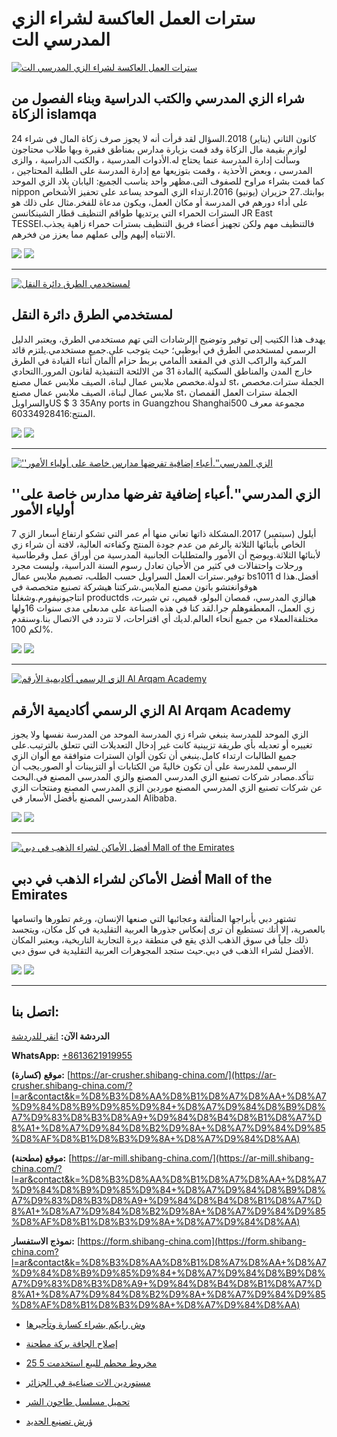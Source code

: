 # سترات العمل العاكسة لشراء الزي المدرسي الت

<a href="https://swt.shibang-china.com/?l=ar&img&k=%D8%B3%D8%AA%D8%B1%D8%A7%D8%AA+%D8%A7%D9%84%D8%B9%D9%85%D9%84+%D8%A7%D9%84%D8%B9%D8%A7%D9%83%D8%B3%D8%A9+%D9%84%D8%B4%D8%B1%D8%A7%D8%A1+%D8%A7%D9%84%D8%B2%D9%8A+%D8%A7%D9%84%D9%85%D8%AF%D8%B1%D8%B3%D9%8A+%D8%A7%D9%84%D8%AA" target="_blank">![سترات العمل العاكسة لشراء الزي المدرسي الت](http://static.shibang-china.com/all-800x300/1323.jpg)</a>

## شراء الزي المدرسي والكتب الدراسية وبناء الفصول من الزكاة islamqa
24 كانون الثاني (يناير) 2018.السؤال لقد قرأت أنه لا يجوز صرف زكاة المال فى شراء لوازم بقيمة مال الزكاة وقد قمت بزيارة مدارس بمناطق فقيرة وبها طلاب محتاجون وسألت إدارة المدرسة عنما يحتاج له.الأدوات المدرسية ، والكتب الدراسية ، والزى المدرسى ، وبعض الأحذية ، وقمت بتوزيعها مع إدارة المدرسة على الطلبة المحتاجين ، كما قمت بشراء مراوح للصفوف التى.مظهر واحد يناسب الجميع: اليابان بلاد الزي الموحد nippon بوابتك.27 حزيران (يونيو) 2016.ارتداء الزي الموحد يساعد على تحفيز الأشخاص على أداء دورهم في المدرسة أو مكان العمل، ويكون مدعاة للفخر.مثال على ذلك هو السترات الحمراء التي يرتديها طواقم التنظيف قطار الشينكانسن JR East TESSEI.فالتنظيف مهم ولكن تجهيز أعضاء فريق التنظيف بسترات حمراء زاهية يجذب الانتباه إليهم وإلى عملهم مما يعزز من فخرهم.


<a href="https://whatsapp.shibangsoft.com/WhatsApp.php" target="_blank" title="WhatsApp">![](http://static.shibang-china.com/icon/whatsapp.png)</a> <a href="https://swt.shibang-china.com/?l=ar&icon&k=%D8%B3%D8%AA%D8%B1%D8%A7%D8%AA+%D8%A7%D9%84%D8%B9%D9%85%D9%84+%D8%A7%D9%84%D8%B9%D8%A7%D9%83%D8%B3%D8%A9+%D9%84%D8%B4%D8%B1%D8%A7%D8%A1+%D8%A7%D9%84%D8%B2%D9%8A+%D8%A7%D9%84%D9%85%D8%AF%D8%B1%D8%B3%D9%8A+%D8%A7%D9%84%D8%AA" target="_blank">![](http://static.shibang-china.com/icon/chat-ar.png)</a>

---

<a href="https://swt.shibang-china.com/?l=ar&img&k=%D8%B3%D8%AA%D8%B1%D8%A7%D8%AA+%D8%A7%D9%84%D8%B9%D9%85%D9%84+%D8%A7%D9%84%D8%B9%D8%A7%D9%83%D8%B3%D8%A9+%D9%84%D8%B4%D8%B1%D8%A7%D8%A1+%D8%A7%D9%84%D8%B2%D9%8A+%D8%A7%D9%84%D9%85%D8%AF%D8%B1%D8%B3%D9%8A+%D8%A7%D9%84%D8%AA" target="_blank">![لمستخدمي الطرق دائرة النقل](http://static.shibang-china.com/all-800x300/1187.jpg)</a>

## لمستخدمي الطرق دائرة النقل
يهدف هذا الكتيب إلى توفير وتوضيح اإلرشادات التي تهم مستخدمي الطرق، ويعتبر الدليل الرسمي لمستخدمي الطرق في أبوظبي؛ حيث يتوجب على.جميع مستخدمي.يلتزم قائد المركبة والراكب الذي في المقعد األمامي بربط حزام األمان أثناء القيادة في الطرق خارج المدن والمناطق السكنية )المادة 31 من الالئحة التنفيذية لقانون المرور.االتحادي لدولة.مخصص ملابس عمال لبناة، الصيف ملابس عمال مصنع st، الجملة سترات.مخصص ملابس عمال لبناة، الصيف ملابس عمال مصنع st، الجملة سترات العمل القمصان والسراويلUS $ 3 35Any ports in Guangzhou Shanghai500 مجموعة معرف المنتج:60334928416.


<a href="https://whatsapp.shibangsoft.com/WhatsApp.php" target="_blank" title="WhatsApp">![](http://static.shibang-china.com/icon/whatsapp.png)</a> <a href="https://swt.shibang-china.com/?l=ar&icon&k=%D8%B3%D8%AA%D8%B1%D8%A7%D8%AA+%D8%A7%D9%84%D8%B9%D9%85%D9%84+%D8%A7%D9%84%D8%B9%D8%A7%D9%83%D8%B3%D8%A9+%D9%84%D8%B4%D8%B1%D8%A7%D8%A1+%D8%A7%D9%84%D8%B2%D9%8A+%D8%A7%D9%84%D9%85%D8%AF%D8%B1%D8%B3%D9%8A+%D8%A7%D9%84%D8%AA" target="_blank">![](http://static.shibang-china.com/icon/chat-ar.png)</a>

---

<a href="https://swt.shibang-china.com/?l=ar&img&k=%D8%B3%D8%AA%D8%B1%D8%A7%D8%AA+%D8%A7%D9%84%D8%B9%D9%85%D9%84+%D8%A7%D9%84%D8%B9%D8%A7%D9%83%D8%B3%D8%A9+%D9%84%D8%B4%D8%B1%D8%A7%D8%A1+%D8%A7%D9%84%D8%B2%D9%8A+%D8%A7%D9%84%D9%85%D8%AF%D8%B1%D8%B3%D9%8A+%D8%A7%D9%84%D8%AA" target="_blank">![&#39;&#39;الزي المدرسي&#39;&#39;.أعباء إضافية تفرضها مدارس خاصة على أولياء الأمور](http://static.shibang-china.com/all-800x300/1348.jpg)</a>

## &#39;&#39;الزي المدرسي&#39;&#39;.أعباء إضافية تفرضها مدارس خاصة على أولياء الأمور
7 أيلول (سبتمبر) 2017.المشكلة ذاتها تعاني منها أم عمر التي تشكو ارتفاع أسعار الزي الخاص بأبنائها الثلاثة بالرغم من عدم جودة المنتج وكفاءته العالية، لافتة أن شراء زي لأبنائها الثلاثة.ويوضح أن الأمور والمتطلبات الجانبية المدرسية من أوراق عمل وقرطاسية ورحلات واحتفالات في كثير من الأحيان تعادل رسوم السنة الدراسية، وليست مجرد توفير.سترات العمل السراويل حسب الطلب، تصميم ملابس عمال bs1011 d أفضل.هذا هوقوانغتشو باتون مصنع الملابس.شركتنا هيشركة تصنيع متخصصة في انتاجيونيفورم.وشغلنا productds هيالزي المدرسي، قمصان البولو، قميص، تي شيرت، زي العمل، المعطفوهلم جرا.لقد كنا في هذه الصناعة على مدىعلى مدى سنوات 16ولها مختلفةالعملاء من جميع أنحاء العالم.لديك أي اقتراحات، لا تتردد في الاتصال بنا.وسنقدم لكم 100%.


<a href="https://whatsapp.shibangsoft.com/WhatsApp.php" target="_blank" title="WhatsApp">![](http://static.shibang-china.com/icon/whatsapp.png)</a> <a href="https://swt.shibang-china.com/?l=ar&icon&k=%D8%B3%D8%AA%D8%B1%D8%A7%D8%AA+%D8%A7%D9%84%D8%B9%D9%85%D9%84+%D8%A7%D9%84%D8%B9%D8%A7%D9%83%D8%B3%D8%A9+%D9%84%D8%B4%D8%B1%D8%A7%D8%A1+%D8%A7%D9%84%D8%B2%D9%8A+%D8%A7%D9%84%D9%85%D8%AF%D8%B1%D8%B3%D9%8A+%D8%A7%D9%84%D8%AA" target="_blank">![](http://static.shibang-china.com/icon/chat-ar.png)</a>

---

<a href="https://swt.shibang-china.com/?l=ar&img&k=%D8%B3%D8%AA%D8%B1%D8%A7%D8%AA+%D8%A7%D9%84%D8%B9%D9%85%D9%84+%D8%A7%D9%84%D8%B9%D8%A7%D9%83%D8%B3%D8%A9+%D9%84%D8%B4%D8%B1%D8%A7%D8%A1+%D8%A7%D9%84%D8%B2%D9%8A+%D8%A7%D9%84%D9%85%D8%AF%D8%B1%D8%B3%D9%8A+%D8%A7%D9%84%D8%AA" target="_blank">![الزي الرسمي أكاديمية الأرقم Al Arqam Academy](http://static.shibang-china.com/all-800x300/441.jpg)</a>

## الزي الرسمي أكاديمية الأرقم Al Arqam Academy
الزي الموحد للمدرسة ينبغي شراء زي المدرسة الموحد من المدرسة نفسها ولا يجوز تغييره أو تعديله بأي طريقة تزيينية كانت غير إدخال التعديلات التي تتعلق بالترتيب.على جميع الطالبات ارتداء كامل.ينبغي أن تكون ألوان السترات متوافقة مع ألوان الزي الرسمي للمدرسة على أن تكون خاليةً من الكتابات أو التزيينات أو الصور.يجب أن تتأكد.مصادر شركات تصنيع الزي المدرسي المصنع والزي المدرسي المصنع في.البحث عن شركات تصنيع الزي المدرسي المصنع موردين الزي المدرسي المصنع ومنتجات الزي المدرسي المصنع بأفضل الأسعار في Alibaba.


<a href="https://whatsapp.shibangsoft.com/WhatsApp.php" target="_blank" title="WhatsApp">![](http://static.shibang-china.com/icon/whatsapp.png)</a> <a href="https://swt.shibang-china.com/?l=ar&icon&k=%D8%B3%D8%AA%D8%B1%D8%A7%D8%AA+%D8%A7%D9%84%D8%B9%D9%85%D9%84+%D8%A7%D9%84%D8%B9%D8%A7%D9%83%D8%B3%D8%A9+%D9%84%D8%B4%D8%B1%D8%A7%D8%A1+%D8%A7%D9%84%D8%B2%D9%8A+%D8%A7%D9%84%D9%85%D8%AF%D8%B1%D8%B3%D9%8A+%D8%A7%D9%84%D8%AA" target="_blank">![](http://static.shibang-china.com/icon/chat-ar.png)</a>

---

<a href="https://swt.shibang-china.com/?l=ar&img&k=%D8%B3%D8%AA%D8%B1%D8%A7%D8%AA+%D8%A7%D9%84%D8%B9%D9%85%D9%84+%D8%A7%D9%84%D8%B9%D8%A7%D9%83%D8%B3%D8%A9+%D9%84%D8%B4%D8%B1%D8%A7%D8%A1+%D8%A7%D9%84%D8%B2%D9%8A+%D8%A7%D9%84%D9%85%D8%AF%D8%B1%D8%B3%D9%8A+%D8%A7%D9%84%D8%AA" target="_blank">![أفضل الأماكن لشراء الذهب في دبي Mall of the Emirates](http://static.shibang-china.com/all-800x300/764.jpg)</a>

## أفضل الأماكن لشراء الذهب في دبي Mall of the Emirates
تشتهر دبي بأبراجها المتألقة وعجائبها التي صنعها الإنسان، ورغم تطورها واتسامها بالعصرية، إلا أنك تستطيع أن ترى إنعكاس جذورها العربية التقليدية في كل مكان، ويتجسد ذلك جلياً في سوق الذهب الذي يقع في منطقة ديرة التجارية التاريخية، ويعتبر المكان الأفضل لشراء الذهب في دبي.حيث ستجد المجوهرات العربية التقليدية في سوق دبي.

<a href="https://whatsapp.shibangsoft.com/WhatsApp.php" target="_blank" title="WhatsApp">![](http://static.shibang-china.com/icon/whatsapp.png)</a> <a href="https://swt.shibang-china.com/?l=ar&icon&k=%D8%B3%D8%AA%D8%B1%D8%A7%D8%AA+%D8%A7%D9%84%D8%B9%D9%85%D9%84+%D8%A7%D9%84%D8%B9%D8%A7%D9%83%D8%B3%D8%A9+%D9%84%D8%B4%D8%B1%D8%A7%D8%A1+%D8%A7%D9%84%D8%B2%D9%8A+%D8%A7%D9%84%D9%85%D8%AF%D8%B1%D8%B3%D9%8A+%D8%A7%D9%84%D8%AA" target="_blank">![](http://static.shibang-china.com/icon/chat-ar.png)</a>

---
## اتصل بنا:

**الدردشة الآن:** [انقر للدردشة](https://swt.shibang-china.com?l=ar&contact&k=%D8%B3%D8%AA%D8%B1%D8%A7%D8%AA+%D8%A7%D9%84%D8%B9%D9%85%D9%84+%D8%A7%D9%84%D8%B9%D8%A7%D9%83%D8%B3%D8%A9+%D9%84%D8%B4%D8%B1%D8%A7%D8%A1+%D8%A7%D9%84%D8%B2%D9%8A+%D8%A7%D9%84%D9%85%D8%AF%D8%B1%D8%B3%D9%8A+%D8%A7%D9%84%D8%AA)

**WhatsApp:**  [+8613621919955](https://whatsapp.shibangsoft.com/WhatsApp.php)

**موقع (كسارة):** [https://ar-crusher.shibang-china.com/](https://ar-crusher.shibang-china.com/?l=ar&contact&k=%D8%B3%D8%AA%D8%B1%D8%A7%D8%AA+%D8%A7%D9%84%D8%B9%D9%85%D9%84+%D8%A7%D9%84%D8%B9%D8%A7%D9%83%D8%B3%D8%A9+%D9%84%D8%B4%D8%B1%D8%A7%D8%A1+%D8%A7%D9%84%D8%B2%D9%8A+%D8%A7%D9%84%D9%85%D8%AF%D8%B1%D8%B3%D9%8A+%D8%A7%D9%84%D8%AA)

**موقع (مطحنة):** [https://ar-mill.shibang-china.com/](https://ar-mill.shibang-china.com/?l=ar&contact&k=%D8%B3%D8%AA%D8%B1%D8%A7%D8%AA+%D8%A7%D9%84%D8%B9%D9%85%D9%84+%D8%A7%D9%84%D8%B9%D8%A7%D9%83%D8%B3%D8%A9+%D9%84%D8%B4%D8%B1%D8%A7%D8%A1+%D8%A7%D9%84%D8%B2%D9%8A+%D8%A7%D9%84%D9%85%D8%AF%D8%B1%D8%B3%D9%8A+%D8%A7%D9%84%D8%AA)

**نموذج الاستفسار:** [https://form.shibang-china.com](https://form.shibang-china.com?l=ar&contact&k=%D8%B3%D8%AA%D8%B1%D8%A7%D8%AA+%D8%A7%D9%84%D8%B9%D9%85%D9%84+%D8%A7%D9%84%D8%B9%D8%A7%D9%83%D8%B3%D8%A9+%D9%84%D8%B4%D8%B1%D8%A7%D8%A1+%D8%A7%D9%84%D8%B2%D9%8A+%D8%A7%D9%84%D9%85%D8%AF%D8%B1%D8%B3%D9%8A+%D8%A7%D9%84%D8%AA)

* [وش رايكم بشراء كسارة وتأجيرها](../22/%D9%88%D8%B4%20%D8%B1%D8%A7%D9%8A%D9%83%D9%85%20%D8%A8%D8%B4%D8%B1%D8%A7%D8%A1%20%D9%83%D8%B3%D8%A7%D8%B1%D8%A9%20%D9%88%D8%AA%D8%A3%D8%AC%D9%8A%D8%B1%D9%87%D8%A7.md)

* [إصلاح الجافة بركة مطحنة](../21/%D8%A5%D8%B5%D9%84%D8%A7%D8%AD%20%D8%A7%D9%84%D8%AC%D8%A7%D9%81%D8%A9%20%D8%A8%D8%B1%D9%83%D8%A9%20%D9%85%D8%B7%D8%AD%D9%86%D8%A9.md)

* [مخروط محطم للبيع استخدمت 5 25](../23/%D9%85%D8%AE%D8%B1%D9%88%D8%B7%20%D9%85%D8%AD%D8%B7%D9%85%20%D9%84%D9%84%D8%A8%D9%8A%D8%B9%20%D8%A7%D8%B3%D8%AA%D8%AE%D8%AF%D9%85%D8%AA%205%2025.md)

* [مستوردين الات صناعية في الجزائر](../21/%D9%85%D8%B3%D8%AA%D9%88%D8%B1%D8%AF%D9%8A%D9%86%20%D8%A7%D9%84%D8%A7%D8%AA%20%D8%B5%D9%86%D8%A7%D8%B9%D9%8A%D8%A9%20%D9%81%D9%8A%20%D8%A7%D9%84%D8%AC%D8%B2%D8%A7%D8%A6%D8%B1.md)

* [تحميل مسلسل طاحون الشر](../22/%D8%AA%D8%AD%D9%85%D9%8A%D9%84%20%D9%85%D8%B3%D9%84%D8%B3%D9%84%20%D8%B7%D8%A7%D8%AD%D9%88%D9%86%20%D8%A7%D9%84%D8%B4%D8%B1.md)

* [ؤرش تصنيع الحديد](../21/%D8%A4%D8%B1%D8%B4%20%D8%AA%D8%B5%D9%86%D9%8A%D8%B9%20%D8%A7%D9%84%D8%AD%D8%AF%D9%8A%D8%AF.md)